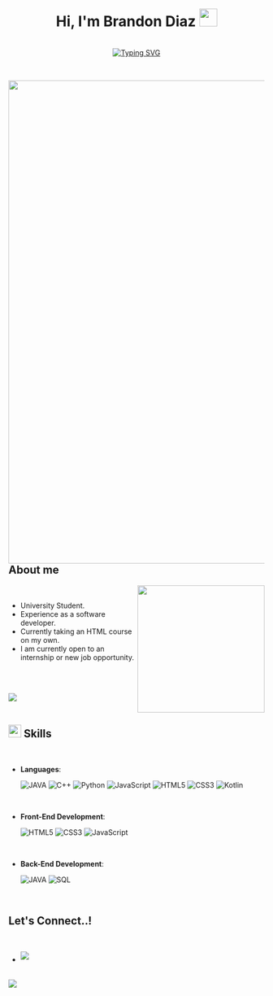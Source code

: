 
<h1 align="center"><b>Hi, I'm Brandon Diaz </b><img src="https://media.giphy.com/media/hvRJCLFzcasrR4ia7z/giphy.gif" width="35"></h1>
<br>
<center>
 <a href="https://git.io/typing-svg"><img src="https://readme-typing-svg.herokuapp.com?font=Oswald&weight=700&size=30&pause=1000&color=9F0000&width=435&lines=University+Student...;University+Programmer...;Never+Give+Up!!;Keep+Moving+Forward!!;Willing+to+Work!!" alt="Typing SVG" /></a>
</center>


<br>



	
## <picture><img src = "https://universidadvirtualcnci.mx/wp-content/uploads/2022/12/669128_ec1c7a78e9694aec8a07c2e48b292ae1mv2.gif" width = 950px></picture> **About me**

<picture> <img align="right" src="https://media0.giphy.com/media/qgQUggAC3Pfv687qPC/200w.gif?cid=6c09b952ztwqh943ko2ydjpfc7rbdz4iwpta3rtrp9r5ia6b&ep=v1_gifs_search&rid=200w.gif&ct=g" width = 250px></picture>

<br>

- University Student.
- Experience as a software developer.
- Currently taking an HTML course on my own.
- I am currently open to an internship or new job opportunity.

<br><br>

<img src="https://user-images.githubusercontent.com/73097560/115834477-dbab4500-a447-11eb-908a-139a6edaec5c.gif"><br><br>

## <img src="https://media2.giphy.com/media/QssGEmpkyEOhBCb7e1/giphy.gif?cid=ecf05e47a0n3gi1bfqntqmob8g9aid1oyj2wr3ds3mg700bl&rid=giphy.gif" width ="25"><b> Skills</b>
<br>

<p align="center">

- **Languages**:
    
    ![JAVA](https://badgen.net/static/color/java/orange?icon=java&label&scale=1.5)
    ![C++](https://img.shields.io/badge/-C++-blue?logo=cplusplus&style=for-the-badge)
    ![Python](https://img.shields.io/badge/python-3670A0?style=for-the-badge&logo=python&logoColor=ffdd54)
    ![JavaScript](https://img.shields.io/badge/JavaScript%20-%23F7DF1E.svg?style=for-the-badge&logo=javascript&logoColor=black)
    ![HTML5](https://img.shields.io/badge/HTML5%20-%23E34F26.svg?style=for-the-badge&logo=html5&logoColor=white)
    ![CSS3](https://img.shields.io/badge/CSS%20-%231572B6.svg?style=for-the-badge&logo=css3&logoColor=white)
    ![Kotlin](https://img.shields.io/badge/Kotlin-7F52FF?style=for-the-badge&logo=Kotlin&logoColor=white)

<br>   
    
- **Front-End Development**:

   ![HTML5](https://img.shields.io/badge/HTML5%20-%23E34F26.svg?style=for-the-badge&logo=html5&logoColor=white)
   ![CSS3](https://img.shields.io/badge/CSS%20-%231572B6.svg?style=for-the-badge&logo=css3&logoColor=white)
   ![JavaScript](https://img.shields.io/badge/JavaScript%20-%23F7DF1E.svg?style=for-the-badge&logo=javascript&logoColor=black)

<br>

- **Back-End Development**:

    ![JAVA](https://badgen.net/static/color/java/orange?icon=java&label&scale=1.5)
    ![SQL](https://img.shields.io/badge/MySQL-005C84?style=for-the-badge&logo=mysql&logoColor=white)
<!--
- **Softwares and Tools**:

    ![Git](https://img.shields.io/badge/git-%23F05033.svg?style=for-the-badge&logo=git&logoColor=white)
    ![GitHub](https://img.shields.io/badge/github-%23121011.svg?style=for-the-badge&logo=github&logoColor=white)
    ![Google](https://img.shields.io/badge/google-%234285F4.svg?style=for-the-badge&logo=google&logoColor=white)
    ![Visual Studio Code](https://img.shields.io/badge/Visual%20Studio%20Code-0078d7.svg?style=for-the-badge&logo=visual-studio-code&logoColor=white)
    ![Linux](https://img.shields.io/badge/Linux-FCC624?style=for-the-badge&logo=linux&logoColor=black) 
<!--
<br>

- **Extras**:

    ![Terminal](https://img.shields.io/badge/Terminal-%23054020?style=for-the-badge&logo=gnu-bash&logoColor=white)
    ![Markdown](https://img.shields.io/badge/markdown-%23000000.svg?style=for-the-badge&logo=markdown&logoColor=white)   
  -->

</p>
<br>


## <b> Let's Connect..!</b>
<br>
<div align='left'>

<ul>
<!--
<li>
<a href="https://linkedin.com/in/0xabdulkhalid" target="_blank">
<img src="https://img.shields.io/badge/linkedin:  0xabdulkhalid-%2300acee.svg?color=405DE6&style=for-the-badge&logo=linkedin&logoColor=white" alt=linkedin style="margin-bottom: 5px;"/>
</a>
</li>
-->
<!--
<li>
<a href="https://twitter.com/0xabdulkhalid" target="_blank">
<img src="https://img.shields.io/badge/twitter:  0xabdulkhalid-%2300acee.svg?color=1DA1F2&style=for-the-badge&logo=twitter&logoColor=white" alt=twitter style="margin-bottom: 5px;"/>
</a>
</li>
-->
<li>
<a href="mailto:brandonyael44@gmail.com" target="_blank">
<img src="https://img.shields.io/badge/gmail:  brandonyael44-%23EA4335.svg?style=for-the-badge&logo=gmail&logoColor=white" t=mail style="margin-bottom: 5px;" />
</a>
</li>
	
</ul>
</div>

<br>
<img src="https://user-images.githubusercontent.com/73097560/115834477-dbab4500-a447-11eb-908a-139a6edaec5c.gif">
